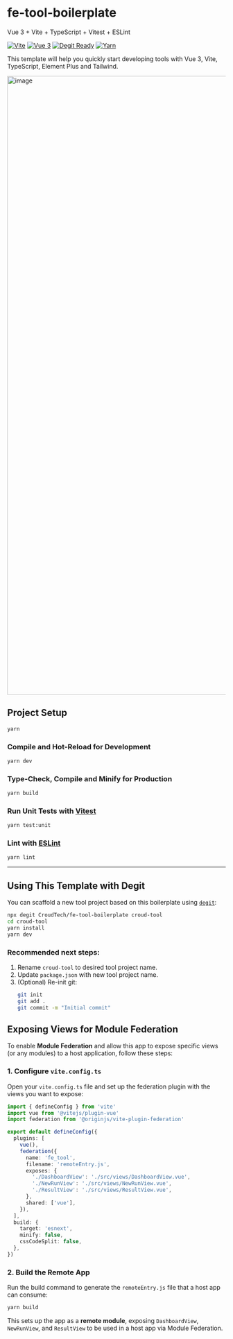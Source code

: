 # fe-tool-boilerplate

Vue 3 + Vite + TypeScript + Vitest + ESLint

[![Vite](https://img.shields.io/badge/Vite-%2335495e.svg?logo=vite&logoColor=white)](https://vitejs.dev/)
[![Vue 3](https://img.shields.io/badge/Vue%203-%2335495e.svg?logo=vue.js&logoColor=white)](https://vuejs.org/)
[![Degit Ready](https://img.shields.io/badge/Degit-Ready-brightgreen)](https://github.com/Rich-Harris/degit)
[![Yarn](https://img.shields.io/badge/Yarn-berry-blue?logo=yarn&logoColor=white)](https://yarnpkg.com/)

This template will help you quickly start developing tools with Vue 3, Vite, TypeScript, Element Plus and Tailwind.

<img width="1427" alt="image" src="https://github.com/user-attachments/assets/c2a0c063-6b16-4100-874d-ac1b9909f50e" />

## Project Setup

```bash
yarn
```

### Compile and Hot-Reload for Development

```bash
yarn dev
```

### Type-Check, Compile and Minify for Production

```bash
yarn build
```

### Run Unit Tests with [Vitest](https://vitest.dev/)

```bash
yarn test:unit
```

### Lint with [ESLint](https://eslint.org/)

```bash
yarn lint
```

---

## Using This Template with Degit

You can scaffold a new tool project based on this boilerplate using [`degit`](https://github.com/Rich-Harris/degit):

```bash
npx degit CroudTech/fe-tool-boilerplate croud-tool
cd croud-tool
yarn install
yarn dev
```

### Recommended next steps:

1. Rename `croud-tool` to desired tool project name.
2. Update `package.json` with new tool project name.
3. (Optional) Re-init git:
   ```bash
   git init
   git add .
   git commit -m "Initial commit"
   ```

## Exposing Views for Module Federation

To enable **Module Federation** and allow this app to expose specific views (or any modules) to a host application, follow these steps:

### 1. Configure `vite.config.ts`

Open your `vite.config.ts` file and set up the federation plugin with the views you want to expose:

```ts
import { defineConfig } from 'vite'
import vue from '@vitejs/plugin-vue'
import federation from '@originjs/vite-plugin-federation'

export default defineConfig({
  plugins: [
    vue(),
    federation({
      name: 'fe_tool',
      filename: 'remoteEntry.js',
      exposes: {
        './DashboardView': './src/views/DashboardView.vue',
        './NewRunView': './src/views/NewRunView.vue',
        './ResultView': './src/views/ResultView.vue',
      },
      shared: ['vue'],
    }),
  ],
  build: {
    target: 'esnext',
    minify: false,
    cssCodeSplit: false,
  },
})
```

### 2. Build the Remote App

Run the build command to generate the `remoteEntry.js` file that a host app can consume:

```bash
yarn build
```

This sets up the app as a **remote module**, exposing `DashboardView`, `NewRunView`, and `ResultView` to be used in a host app via Module Federation.
